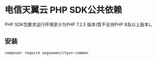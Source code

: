 # 电信天翼云 PHP SDK公共依赖

PHP SDK包要求运行环境至少为PHP 7.2.5 版本(暂不支持PHP 8及以上版本)。


## 安装
~~~
composer require axguowen/ctyun-common
~~~
